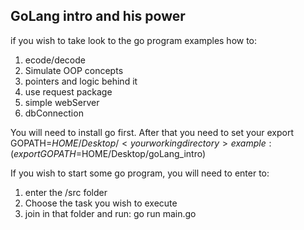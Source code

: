 ## GoLang intro and his power

if you wish to take look to the go program examples how to:
1. ecode/decode
2. Simulate OOP concepts
3. pointers and logic behind it
4. use request package
5. simple webServer
6. dbConnection 

You will need to install go first.
After that you need to set your export GOPATH=$HOME/Desktop/<your working directory> 
example: ( export GOPATH=$HOME/Desktop/goLang_intro)

If you wish to start some go program, you will need to enter to:

1. enter the /src folder
2. Choose the task you wish to execute
3. join in that folder and run:   go run main.go


